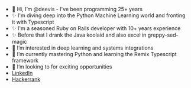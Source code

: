 - 👋 Hi, I’m @deevis - I've been programming 25+ years
- ✨ I'm diving deep into the Python Machine Learning world and fronting it with Typescript
- ✨ I'm a seasoned Ruby on Rails developer with 10+ years experience
- ✨ Before that I drank the Java koolaid and also excel in greppy-sed-magic
- 👀 I’m interested in deep learning and systems integrations
- 🌱 I’m currently mastering Python and learning the Remix Typescript framework
- 💞️ I’m looking to for exciting opportunities
- [LinkedIn](https://www.linkedin.com/in/darrenhicks/)
- [Hackerrank](https://www.hackerrank.com/darren_hicks)

<!---
deevis/deevis is a ✨ special ✨ repository because its `README.md` (this file) appears on your GitHub profile.
You can click the Preview link to take a look at your changes.
--->

